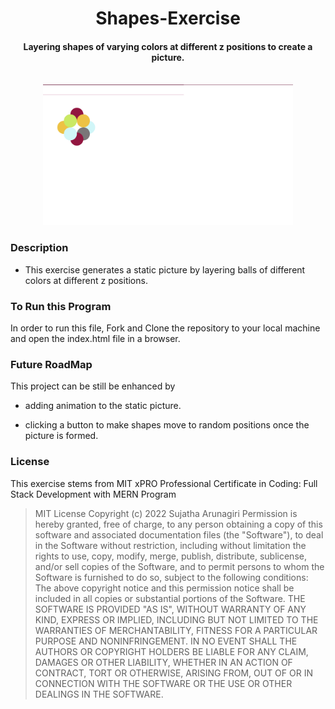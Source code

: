 <h1 align="center">Shapes-Exercise</h1>

<h4 align="center">Layering shapes of varying colors at different z positions to create a picture.</h4>
<br>
<div align="center" id="top"> 
  <img src="./shapes.jpg" width ='400'/>
</div>

### Description 

- This exercise generates a static picture by layering balls of different colors at different z positions.

### To Run this Program

In order to run this file, Fork and Clone the repository to your local machine and open the index.html file in a browser.

### Future RoadMap

This project can be still be enhanced by 

- adding animation to the static picture.

- clicking a button to make shapes move to random positions once the picture is formed.
  
### License

This exercise stems from MIT xPRO Professional Certificate in Coding: Full Stack Development with MERN Program

> MIT License
> Copyright (c) 2022 Sujatha Arunagiri
> Permission is hereby granted, free of charge, to any person obtaining a copy
> of this software and associated documentation files (the "Software"), to deal
> in the Software without restriction, including without limitation the rights
> to use, copy, modify, merge, publish, distribute, sublicense, and/or sell
> copies of the Software, and to permit persons to whom the Software is
> furnished to do so, subject to the following conditions:
> The above copyright notice and this permission notice shall be included in all
> copies or substantial portions of the Software.
> THE SOFTWARE IS PROVIDED "AS IS", WITHOUT WARRANTY OF ANY KIND, EXPRESS OR
> IMPLIED, INCLUDING BUT NOT LIMITED TO THE WARRANTIES OF MERCHANTABILITY,
> FITNESS FOR A PARTICULAR PURPOSE AND NONINFRINGEMENT. IN NO EVENT SHALL THE
> AUTHORS OR COPYRIGHT HOLDERS BE LIABLE FOR ANY CLAIM, DAMAGES OR OTHER
> LIABILITY, WHETHER IN AN ACTION OF CONTRACT, TORT OR OTHERWISE, ARISING FROM,
> OUT OF OR IN CONNECTION WITH THE SOFTWARE OR THE USE OR OTHER DEALINGS IN THE
> SOFTWARE.

  
